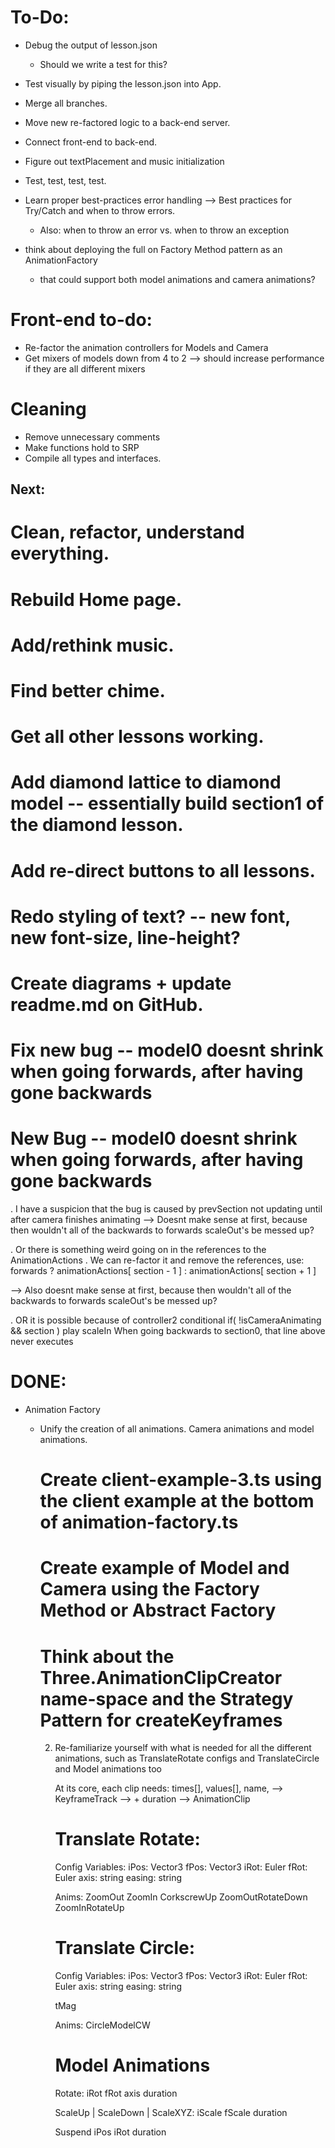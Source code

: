

# To-Do:

- Debug the output of lesson.json
  - Should we write a test for this?

- Test visually by piping the lesson.json into App.

- Merge all branches.

- Move new re-factored logic to a back-end server. 

- Connect front-end to back-end.


- Figure out textPlacement and music initialization


- Test, test, test, test.






















- Learn proper best-practices error handling --> Best practices for Try/Catch and when to throw errors.
  - Also: when to throw an error vs. when to throw an exception

- think about deploying the full on Factory Method pattern as an AnimationFactory 
  - that could support both model animations and camera animations?





# Front-end to-do:
- Re-factor the animation controllers for Models and Camera
- Get mixers of models down from 4 to 2 --> should increase performance if they are all different mixers


# Cleaning 
- Remove unnecessary comments
- Make functions hold to SRP
- Compile all types and interfaces.







 

## Next:
  # Clean, refactor, understand everything.
  # Rebuild Home page.
  
  # Add/rethink music.
  # Find better chime.
  # Get all other lessons working.
  # Add diamond lattice to diamond model -- essentially build section1 of the diamond lesson.
  # Add re-direct buttons to all lessons.
  # Redo styling of text? -- new font, new font-size, line-height?
  # Create diagrams + update readme.md on GitHub.
  # Fix new bug -- model0 doesnt shrink when going forwards, after having gone backwards





































# New Bug -- model0 doesnt shrink when going forwards, after having gone backwards

  . I have a suspicion that the bug is caused by prevSection not updating until after camera finishes animating
  --> Doesnt make sense at first, because then wouldn't all of the backwards to forwards scaleOut's be messed up?

  . Or there is something weird going on in the references to the AnimationActions
    . We can re-factor it and remove the references, 
      use: forwards ? animationActions[ section - 1 ] : animationActions[ section + 1 ]

  --> Also doesnt make sense at first, because then wouldn't all of the backwards to forwards scaleOut's be messed up?

  . OR it is possible because of controller2 conditional if( !isCameraAnimating && section ) play scaleIn
    When going backwards to section0, that line above never executes








# DONE:

- Animation Factory

  - Unify the creation of all animations. Camera animations and model animations. 

    # Create client-example-3.ts using the client example at the bottom of animation-factory.ts
    # Create example of Model and Camera using the Factory Method or Abstract Factory
    # Think about the Three.AnimationClipCreator name-space and the Strategy Pattern for createKeyframes

    2. Re-familiarize yourself with what is needed for all the different animations, such as TranslateRotate
       configs and TranslateCircle and Model animations too

       At its core, each clip needs: times[], values[], name, --> KeyframeTrack --> + duration --> AnimationClip

       # Translate Rotate:
        Config Variables:
          iPos: Vector3
          fPos: Vector3
          iRot: Euler
          fRot: Euler
          axis: string
          easing: string

        Anims:
          ZoomOut 
          ZoomIn
          CorkscrewUp
          ZoomOutRotateDown
          ZoomInRotateUp



       # Translate Circle:
        Config Variables:
          iPos: Vector3
          fPos: Vector3
          iRot: Euler
          fRot: Euler
          axis: string
          easing: string

          tMag

        Anims: 
          CircleModelCW


       # Model Animations
        Rotate: 
          iRot 
          fRot
          axis
          duration

        ScaleUp | ScaleDown | ScaleXYZ: 
          iScale
          fScale
          duration

        Suspend
          iPos 
          iRot
          duration